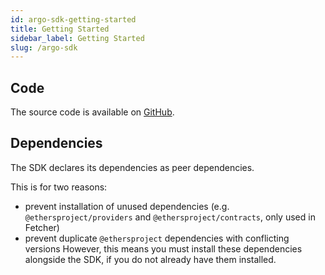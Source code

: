 ```yaml
---
id: argo-sdk-getting-started
title: Getting Started
sidebar_label: Getting Started
slug: /argo-sdk
---
```


## Code

The source code is available on [GitHub](https://github.com/argoapp-live/argo-payments-js).

## Dependencies

The SDK declares its dependencies as peer dependencies. 

This is for two reasons:

- prevent installation of unused dependencies (e.g.` @ethersproject/providers` and `@ethersproject/contracts`, only used in Fetcher)
- prevent duplicate `@ethersproject` dependencies with conflicting versions
However, this means you must install these dependencies alongside the SDK, if you do not already have them installed.
